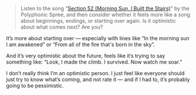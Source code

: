 > Listen to the song “[Section 52 (Morning Sun, I Built the Stairs)](https://www.youtube.com/watch?v=JBwS2WoTe-Q)” by the Polyphonic Spree, and then consider whether it feels more like a song about beginnings, endings, or starting over again. Is it optimistic about what comes next? Are you?

It’s more about starting over — especially with lines like “In the morning sun I am awakened” or “From all of the fire that's born in the sky”.

And it’s very optimistic about the future, feels like it’s trying to say something like: “Look, I made the climb. I survived. Now watch me soar.”

I don’t really think I’m an optimistic person. I just feel like everyone should just try to know what’s coming, and not rate it — and if I had to, it’s probably going to be pessimistic.
